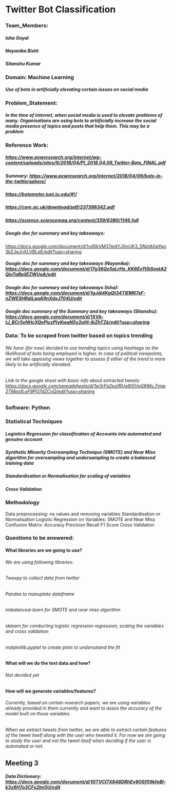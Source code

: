 # Twitter Bot Classification
### Team_Members:
##### Isha Goyal
##### Nayanika Bisht
##### Sitanshu Kumar
### Domain: Machine Learning
##### Use of bots in artificially elevating certain issues on social media

### Problem_Statement: 
##### In the time of internet, when social media is used to elevate problems of many. Organisations are using bots to artiificially increase the social media presence of topics and posts that help them. This may be a problem  

### Reference Work:
##### https://www.pewresearch.org/internet/wp-content/uploads/sites/9/2018/04/PI_2018.04.09_Twitter-Bots_FINAL.pdf
##### Summary: https://www.pewresearch.org/internet/2018/04/09/bots-in-the-twittersphere/

##### https://botometer.iuni.iu.edu/#!/
##### https://core.ac.uk/download/pdf/237398342.pdf
##### https://science.sciencemag.org/content/359/6380/1146.full

##### Google doc for summary and key takeaways:
https://docs.google.com/document/d/1vd5kVM37eidYJXnUK3_SNztA0aYqo3kZJeJnXLVBLeE/edit?usp=sharing

##### Google doc for summary and key takeaways (Nayanika): https://docs.google.com/document/d/17g36Qs5qLrHx_KK6EoTt5iSeqtA2QioTqRpiIEZWUoA/edit
##### Google doc for summary and key takeaways (Isha): https://docs.google.com/document/d/1gJdi4KgQt34TlEM67sF-nZWESHRdiLqoA9nXdxJ704U/edit
##### Google doc summary of the Summary and key takeaways (Sitanshu): https://docs.google.com/document/d/1XVk-tJ_BCr5eNHcXQePiczPIyKwqN5y2uHl-IbZhTZk/edit?usp=sharing

### Data: To be scraped from twitter based on topics trending
###### We have (for now) decided to use trending topics using hashtags as the likelihood of bots being employed is higher. In case of political viewpoints, we will take opposing views together to assess if either of the trend is more likely to be artificially elevated.
###### Link to the google sheet with basic info about extracted tweets: https://docs.google.com/spreadsheets/d/1w3rFa2pzfRUg9t5VpGKMv_Fmw2TMpofLoF9PO7dZCyQ/edit?usp=sharing


### Software: Python
### Statistical Techniques
##### Logistics Regression for classification of Accounts into automated and genuine account
##### Synthetic Minority Oversampling Technique (SMOTE) and Near Miss algorithm for oversampling and undersampling to create a balanced training data
##### Standardisation or Normalisation for scaling of variables
##### Cross Validation

### Methodology
Data preprocessing: na values and removing variables
Standardisation or Normalisation
Logistic Regression on Variables:
SMOTE and Near Miss
Confusion Matrix:
Accuracy
Precision
Recall
F1 Score
Cross Validation

### Questions to be answered:
#### What libraries are we going to use?
###### We are using following libraries:
###### Tweepy to collect data from twitter
###### Pandas to manuplate dataframe
###### imbalanced-learn for SMOTE and near miss algorithm
###### sklearn for conducting logistic regression regression, scaling the variables and cross validation
###### matplotlib.pyplot to create plots to undersatand the fit
#### What will we do the text data and how?
###### Not decided yet
#### How will we generate variables/features?
###### Currently, based on certain research papers, we are using variables already provided in them currently and want to asses the accuracy of the model built on those variables.
###### When we extract tweets from twitter, we are able to extract certain features of the tweet itself along with the user who tweeted it. For now we are going to study the user and not the tweet itself when deciding if the user is automated or not.
###### 



## Meeting 3 
##### Data Dictionary: https://docs.google.com/document/d/1GTVCl7X848DRhEv8OSf59kfoBl-k3z8H7o3CFs2lm5U/edit 






